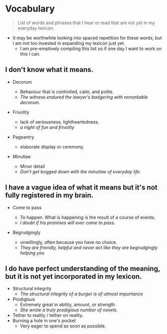 
# Vocabulary

> List of words and phrases that I hear or read that are not yet in my everyday lexicon.

- It may be worthwhile looking into spaced repetition for these words, but I am not too invested in expanding my lexicon just yet.
    - I am pre-emptively compiling this list so if one day I want to work on this I can.

## I don't know what it means.

- Decorum
    - Behaviour that is controlled, calm, and polite.
    - _The witness endured the lawyer’s badgering with remarkable decorum._

- Frivolity
    - lack of seriousness; lightheartedness.
    - _a night of fun and frivolity_

- Pageantry
    - elaborate display or ceremony.

- Minutiae
    - Minor detail
    - _Don't get bogged down with the minutiae of everyday life._    

## I have a vague idea of what it means but it's not fully registered in my brain.

- Come to pass
    - To happen. What is happening is the result of a course of events.
    - _I doubt if his promises will ever come to pass._

- Begrudgingly 
    - unwillingly, often because you have no choice.
    - _They are friendly, helpful and never act like they are begrudgingly helping you_

## I do have perfect understanding of the meaning, but it is not yet incorporated in my lexicon.

- Structural integrity
    - _The structural integrity of a burger is of utmost importance_
- Prodigious
    - Extremely great in ability, amount, or strength.
    - _She wrote a truly prodigious number of novels._
- Tether to reality / tether on reality.
- Burning a hole in one's pocket
    - Very eager to spend as soon as possible.
